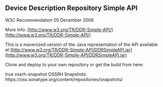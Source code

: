 ## Device Description Repository Simple API
W3C Recommendation 05 December 2008

More Info: [http://www.w3.org/TR/DDR-Simple-API/](http://www.w3.org/TR/DDR-Simple-API/)

This is a mavenized version of the Java representation of the API available at [http://www.w3.org/TR/DDR-Simple-API/DDRSimpleAPI.jar](http://www.w3.org/TR/DDR-Simple-API/DDRSimpleAPI.jar)

Clone and deploy to your own repository or get the build from here:

   <repositories>
        <repository>
            <snapshots>
                <enabled>true</enabled>
            </snapshots>
            <id>ossrh-snapshot</id>
            <name>OSSRH Snapshots</name>
            <url>https://oss.sonatype.org/content/repositories/snapshots/</url>
        </repository>       
    </repositories>